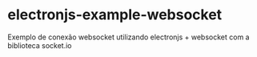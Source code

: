 # electronjs-example-websocket
Exemplo de conexão websocket utilizando electronjs + websocket com a biblioteca socket.io
